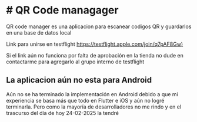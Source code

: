 # # QR Code managager

QR code manager es una aplicacion para escanear codigos QR y guardarlos en una base de datos local



Link para unirse en testflight
[https://testflight.apple.com/join/q7pAF8Gw)](Enlace%20para%20probar%20desde%20TestFlight)

Si el link aún no funciona por falta de aprobación en la tienda
no dude en contactarme para agregarlo al grupo interno de testflight 



## La aplicacion aún no esta para Android

Aún no se ha terminado la implementación en Android debido a que mi experiencia se basa más que todo en Flutter e iOS y aún no logré terminarla.
Pero como la mayoría de desarrolladores no me rindo y en el trascurso del día de hoy 24-02-2025 la tendré 

